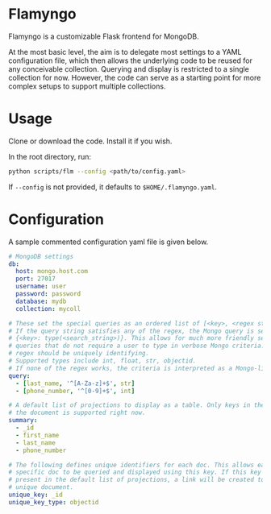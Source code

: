 # Flamyngo

Flamyngo is a customizable Flask frontend for MongoDB.

At the most basic level, the aim is to delegate most settings to a YAML
configuration file, which then allows the  underlying code to be reused for
any conceivable collection. Querying and display is restricted to a single
collection for now. However, the code can serve as a starting point for more
complex setups to support multiple collections.

# Usage

Clone or download the code. Install it if you wish.

In the root directory, run:

```bash
python scripts/flm --config <path/to/config.yaml>
```

If `--config` is not provided, it defaults to `$HOME/.flamyngo.yaml`.

# Configuration

A sample commented configuration yaml file is given below.

```yaml
# MongoDB settings
db:
  host: mongo.host.com
  port: 27017
  username: user
  password: password
  database: mydb
  collection: mycoll

# These set the special queries as an ordered list of [<key>, <regex string>, <type>].
# If the query string satisfies any of the regex, the Mongo query is set as
# {<key>: type(<search_string>)}. This allows for much more friendly setups for common
# queries that do not require a user to type in verbose Mongo criteria. Each
# regex should be uniquely identifying.
# Supported types include int, float, str, objectid.
# If none of the regex works, the criteria is interpreted as a Mongo-like dict query.
query:
  - [last_name, '^[A-Za-z]+$', str]
  - [phone_number, '^[0-9]+$', int]

# A default list of projections to display as a table. Only keys in the root of
# the document is supported right now.
summary:
  - _id
  - first_name
  - last_name
  - phone_number

# The following defines unique identifiers for each doc. This allows each
# specific doc to be queried and displayed using this key. If this key is
# present in the default list of projections, a link will be created to each
# unique document.
unique_key: _id
unique_key_type: objectid
```
